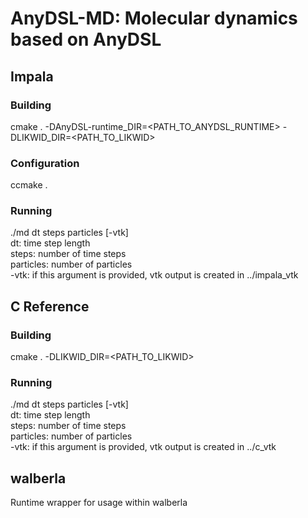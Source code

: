 # AnyDSL-MD: Molecular dynamics based on AnyDSL
## Impala
### Building
cmake . -DAnyDSL-runtime_DIR=<PATH_TO_ANYDSL_RUNTIME> -DLIKWID_DIR=<PATH_TO_LIKWID>
### Configuration
ccmake .
### Running
./md dt steps particles [-vtk]  
dt: time step length  
steps: number of time steps  
particles: number of particles  
-vtk: if this argument is provided, vtk output is created in ../impala_vtk 

## C Reference
### Building
cmake . -DLIKWID_DIR=<PATH_TO_LIKWID>
### Running
./md dt steps particles [-vtk]  
dt: time step length  
steps: number of time steps  
particles: number of particles  
-vtk: if this argument is provided, vtk output is created in ../c_vtk

## walberla
Runtime wrapper for usage within walberla
